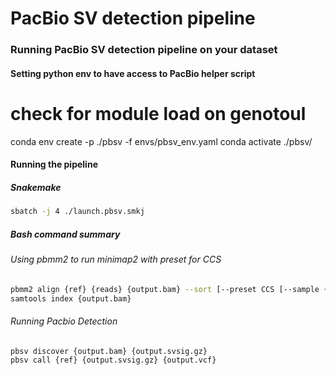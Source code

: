 # PacBio SV detection pipeline

### Running PacBio SV detection pipeline on your dataset

#### Setting python env to have access to PacBio helper script

# check for module load on genotoul
conda env create -p ./pbsv -f envs/pbsv_env.yaml
conda activate ./pbsv/

#### Running the pipeline

##### Snakemake

```bash
sbatch -j 4 ./launch.pbsv.smkj
```

##### Bash command summary

###### Using pbmm2 to run minimap2 with preset for CCS
```bash
pbmm2 align {ref} {reads} {output.bam} --sort [--preset CCS [--sample {sample} --rg '@RG\tID:movie{sample}']]
samtools index {output.bam}
```

###### Running Pacbio Detection
```bash
pbsv discover {output.bam} {output.svsig.gz}
pbsv call {ref} {output.svsig.gz} {output.vcf}
```

